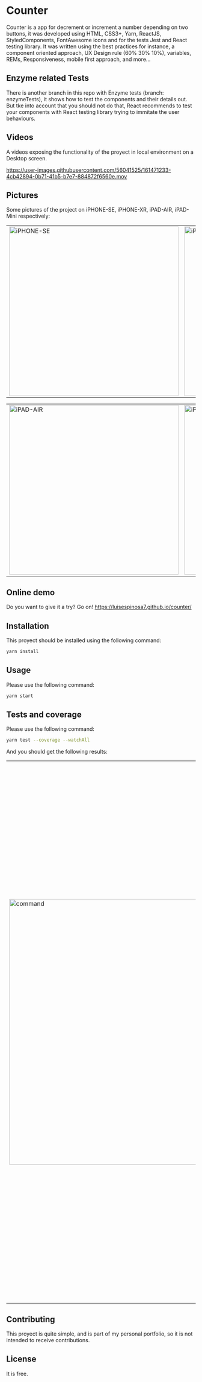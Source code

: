 # Counter

Counter is a app for decrement or increment a number depending on two buttons, it was developed using HTML, CSS3+, Yarn, ReactJS, StyledComponents, FontAwesome icons and for the tests Jest and React testing library. It was written using the best practices for instance, a component oriented approach, UX Design rule (60% 30% 10%), variables, REMs, Responsiveness, mobile first approach, and more... 

## Enzyme related Tests
There is another branch in this repo with Enzyme tests (branch: enzymeTests), it shows how to test the components and their details out. But tke into account that you should not do that, React recommends to test your components with React testing library trying to immitate the user behaviours.

## Videos
A videos exposing the functionality of the proyect in local environment on a Desktop screen.

https://user-images.githubusercontent.com/56041525/161471233-4cb42894-0b71-41b5-b7e7-884872f6560e.mov


## Pictures
Some pictures of the project on iPHONE-SE, iPHONE-XR, iPAD-AIR,  iPAD-Mini respectively:

<table style="width:100%">
  <tr>
    <td>
  		<img width="450" alt="iPHONE-SE" src="https://user-images.githubusercontent.com/56041525/161471265-ce927a36-a8e0-4b93-a034-f77631e96d43.png">
	  </td>
    <td>
  	<img width="450" alt="iPHONE-XR" src="https://user-images.githubusercontent.com/56041525/161471636-c4b5aade-772f-4bc7-aa0d-94122a0c64f7.png">
    </td>
  </tr>
</table>


<table style="width:100%">
  <tr>
    <td>
  		<img width="450" alt="iPAD-AIR" src="https://user-images.githubusercontent.com/56041525/161471672-5c5f3312-ca4d-4c2f-a1c7-d349c3c18fb3.png">
	  </td>
    <td>
  	<img width="450" alt="iPAD-MINI" src="https://user-images.githubusercontent.com/56041525/161471692-4fadca29-b200-46cb-9bc7-c13ceb8c2c14.png">
    </td>
  </tr>
</table>

## Online demo
Do you want to give it a try? Go on! 
https://luisespinosa7.github.io/counter/

## Installation

This proyect should be installed using the following command:
```bash
yarn install
```

## Usage
Please use the following command:

```bash
yarn start
```

## Tests and coverage
Please use the following command:

```bash
yarn test --coverage --watchAll
```

And you should get the following results:



<table style="width:100%">
  <tr>
    <td>
  		<img width="705" alt="command" src="https://user-images.githubusercontent.com/56041525/161893026-d87f1301-12ca-4ed0-adb2-77618081b235.png">
	  </td>
    <td>
  	<img width="1432" alt="report" src="https://user-images.githubusercontent.com/56041525/161893047-a7e578ca-9a39-424e-bdcc-15edecc63253.png">
    </td>
  </tr>
</table>


## Contributing
This proyect is quite simple, and is part of my personal portfolio, so it is not intended to receive contributions.


## License
It is free.
